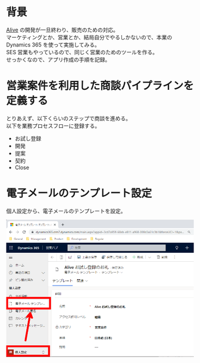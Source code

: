 # 背景

[Alive](https://alivehub.net) の開発が一旦終わり、販売のための対応。  
マーケティングとか、営業とか、結局自分でやるしかないので、本業の Dynamics 365 を使って実施してみる。  
SES 営業もやっているので、同じく営業のためのツールを作る。  
せっかくなので、アプリ作成の手順を記録。

# 営業案件を利用した商談パイプラインを定義する

とりあえず、以下くらいのステップで商談を進める。  
以下を業務プロセスフローに登録する。

- お試し登録
- 開発
- 提案
- 契約
- Close

# 電子メールのテンプレート設定

個人設定から、電子メールのテンプレートを設定。

![60%](23/07/image-1.png)
